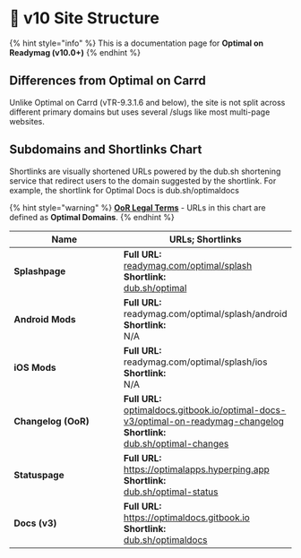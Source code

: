 # 🚧 v10 Site Structure

{% hint style="info" %}
This is a documentation page for **Optimal on Readymag (v10.0+)**
{% endhint %}

## Differences from Optimal on Carrd

Unlike Optimal on Carrd (vTR-9.3.1.6 and below), the site is not split across different primary domains but uses several /slugs like most multi-page websites.&#x20;

## Subdomains and Shortlinks Chart&#x20;

Shortlinks are visually shortened URLs powered by the dub.sh shortening service that redirect users to the domain suggested by the shortlink. For example, the shortlink for Optimal Docs is dub.sh/optimaldocs

{% hint style="warning" %}
[**OoR Legal Terms**](../../optimal-legal-terms.md) - URLs in this chart are defined as **Optimal Domains**.
{% endhint %}

<table><thead><tr><th width="202.5">Name</th><th>URLs; Shortlinks</th></tr></thead><tbody><tr><td><strong>Splashpage</strong> </td><td><strong>Full URL:</strong><br><a href="https://readymag.com/optimal/splash">readymag.com/optimal/splash</a><a href="https://readymag.com/optimal/splash"><br></a><strong>Shortlink:</strong><br><a href="https://dub.sh/optimal">dub.sh/optimal</a></td></tr><tr><td><strong>Android Mods</strong></td><td><strong>Full URL:</strong><br>readymag.com/optimal/splash/android<br><strong>Shortlink:</strong><br>N/A</td></tr><tr><td><strong>iOS Mods</strong></td><td><strong>Full URL:</strong><br>readymag.com/optimal/splash/ios<br><strong>Shortlink:</strong><br>N/A</td></tr><tr><td><strong>Changelog (OoR)</strong></td><td><strong>Full URL:</strong><br><a href="https://optimaldocs.gitbook.io/optimal-docs-v3/optimal-on-readymag-changelog">optimaldocs.gitbook.io/optimal-docs-v3/optimal-on-readymag-changelog</a><br><strong>Shortlink:</strong><br><a href="https://dub.sh/optimal-changes">dub.sh/optimal-changes</a></td></tr><tr><td><strong>Statuspage</strong></td><td><strong>Full URL:</strong><br><a href="https://optimalapps.hyperping.app">https://optimalapps.hyperping.app</a><br><strong>Shortlink:</strong><br><a href="https://dub.sh/optimal-status">dub.sh/optimal-status</a></td></tr><tr><td><strong>Docs (v3)</strong></td><td><strong>Full URL:</strong><br><a href="https://optimaldocs.gitbook.io">https://optimaldocs.gitbook.io </a><br><strong>Shortlink:</strong><br><a href="https://dub.sh/optimaldocs">dub.sh/optimaldocs</a></td></tr></tbody></table>

